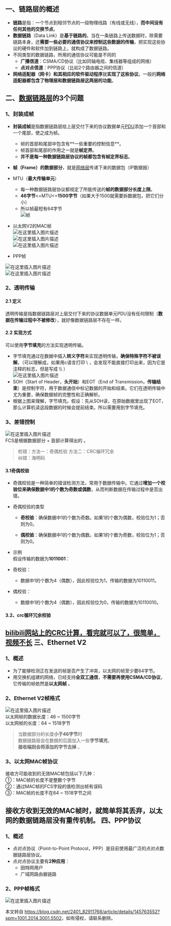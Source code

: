 一、链路层的概述
--------

* **链路**是指：⼀个节点到相邻节点的⼀段物理线路（有线或无线），**而中间没有任何其他的交换节点**。
* **数据链路**（Data Link）是**基于链路的**。当在⼀条链路上传送数据时，除需要链路本身，还**需要⼀些必要的通信协议来控制这些数据的传输**，把实现这些协议的硬件和软件加到链路上，就构成了数据链路。
* 不同类型的数据链路，所用的通信协议可能是不同的
  * **广播信道**：CSMA/CD协议（比如同轴电缆、集线器等组成的网络）
  * **点对点信道**：PPP协议（比如2个路由器之间的信道）
* **网络适配器（网卡）**和其相应的**软件驱动程序**就**实现了这些协议**。⼀般的**网络适配器都包含了物理层和数据链路层这两层的功能**。

二、[数据链路层](https://so.csdn.net/so/search?q=%E6%95%B0%E6%8D%AE%E9%93%BE%E8%B7%AF%E5%B1%82&spm=1001.2101.3001.7020)的3个问题
---------------------------------------------------------------------------------------------------------------------

### 1、封装成帧

* **封装成帧**是指数据链路层给上层交付下来的协议数据单元[PDU](https://so.csdn.net/so/search?q=PDU&spm=1001.2101.3001.7020)添加⼀个首部和⼀个尾部，使之成为帧。
  
  * 帧的首部和尾部中包含有**⼀些重要的控制信息**。
  * 帧首部和尾部的作用之⼀就是**帧定界**。
  * **并不是每⼀种数据链路层协议的帧都包含有帧定界标志**。

* **帧（Frame）的数据部分**，就是[网络层](https://so.csdn.net/so/search?q=%E7%BD%91%E7%BB%9C%E5%B1%82&spm=1001.2101.3001.7020)传递下来的数据包（IP数据报）

* MTU（**最大传输单元**）
  
  * 每⼀种数据链路层协议都规定了所能传送的**帧的数据部分长度上限**。
  * **46字节**<=MTU<=**1500字节**（如果大于1500就需要拆数据包，把它们分小）
  * 所以帧最短有64字节  
    ![帧](https://i-blog.csdnimg.cn/direct/ac80b96a2f834f3e839115c1f5deeef1.png)

* 以太网V2的MAC帧  
  ![在这里插入图片描述](https://i-blog.csdnimg.cn/direct/ab3f74c573194360a242a9bdeb9b89ad.png)  
  ![在这里插入图片描述](https://i-blog.csdnimg.cn/direct/3a13d039ffb9432b8939022a691fbf43.png)  
  ![在这里插入图片描述](https://i-blog.csdnimg.cn/direct/7eeca703fcc449a5ad383d0e167d1d53.png)

* PPP帧

![在这里插入图片描述](https://i-blog.csdnimg.cn/direct/a387b77a87064e52b81a46ddb97d6ab8.png)  
![在这里插入图片描述](https://i-blog.csdnimg.cn/direct/5bbd6673fccb4b8ca5e49289b07e2fd9.png)

### 2、透明传输

#### 2.1 定义

透明传输是指数据链路层对上层交付下来的协议数据单元PDU没有任何限制（**数据在传输过程中不被修改**），就好像数据链路层不存在⼀样。

#### 2.2 实现方式

可以使用**字节填充**的方法实现透明传输。

* 字节填充通过在数据中插入**转义字符**来实现透明传输，**确保特殊字符不被误解**。（可以理解成，如果用c语言打印 \\ ，会发现不能直接打印出来，因为它是注释的标志，但是写成 \\\\ ）  
  ![在这里插入图片描述](https://i-blog.csdnimg.cn/direct/f2ba426ae8e24007bbae42050ee05da4.png)
* SOH（Start of Header，**头开始**）和EOT（End of Transmission，**传输结束**）是控制字符，用于数据通信中标记数据的开始和结束。它们在透明传输中尤为重要，确保数据帧的完整性和正确解析。
* 根据上图来理解，字节填充。假设：先从SOH读，在原始数据里出现了EOT，那么计算机读这段数据的时候会提前结束。所以需要用到字节填充。

### 3、差错控制

![在这里插入图片描述](https://i-blog.csdnimg.cn/direct/9b5518286bb14e29b93bb02a851de23d.png)  
FCS是根据数据部分 + 首部计算得出的 。

> 检错：方法一：奇偶检验 方法二：CRC循环冗余  
> 纠错：海明码

#### 3.1奇偶校验

* 奇偶校验是一种简单的错误检测方法，常用于数据传输中。它通过**增加一个校验位来确保数据中1的个数为奇数或偶数**，从而判断数据在传输过程中是否出错。

* 奇偶校验的类型
  
  * **奇校验**：确保数据中1的个数为奇数。如果1的个数为偶数，校验位为1；否则为0。
  
  * **偶校验**：确保数据中1的个数为偶数。如果1的个数为奇数，校验位为1；否则为0。

* 示例  
  假设传输的数据为**1011001**：

* 奇校验：
  
  * 数据中1的个数为4（偶数），因此校验位为1，传输的数据为10110011。

* 偶校验：
  
  * 数据中1的个数为4（偶数），因此校验位为0，传输的数据为10110010。

#### 3.2、crc循环冗余校验

[bilibili网站上的CRC计算，看完就可以了，很简单，视频不长](https://www.bilibili.com/video/BV12e411F7fd/?spm_id_from=333.337.search-card.all.click&vd_source=c6d25b8c148a15b1c45b8da5d613a042)
三、Ethernet V2
-------------

### 1、概述

* 为了能够检测正在发送的帧是否产生了冲突，以太网的帧至少要64字节。
* 用交换机组建的网络，已经支持**全双工通信**，**不需要再使用CSMA/CD协议**，它传输的帧依然是**以太网帧** 。

### 2、Ethernet V2帧格式

![在这里插入图片描述](https://i-blog.csdnimg.cn/direct/e9b17833c7034f528fbc794868237356.png)  
以太网帧的数据长度：46 ~ 1500字节  
以太网帧的长度：64 ~ 1518字节

> 当数据部分的长度**小于46字节**时  
> 数据链路层会在数据的后面加入⼀些**字节填充**，  
> **接收端则会将添加的字节去掉** 。

### 3、以太网MAC帧协议

接收方可能收到的无效MAC帧包括以下几种：  
①：MAC帧的长度不是整数个字节  
②：通过MAC帧的FCS字段的值检测出帧有误码  
③：MAC帧的长度不在64 ~ 1518字节之间

接收方收到**无效的MAC帧**时，就简单**将其丢弃**，以太网的**数据链路层没有重传机制**。
四、PPP协议
-------

### 1、概述

* 点对点协议（Point-to-Point Protocol，PPP）是目前使用最广泛的点对点数据链路层协议。
* 点对点协议主要有**2种应用**：
  * 因特网用户
  * 广域网路由器链路

### 2、PPP帧格式

![在这里插入图片描述](https://i-blog.csdnimg.cn/direct/693723ec579c4c7b833a9d5b783a85b1.png)

本文转自 <https://blog.csdn.net/2401_82911768/article/details/145763552?spm=1001.2014.3001.5502>，如有侵权，请联系删除。


